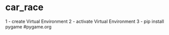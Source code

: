 # car_race

1 - create Virtual Environment
2 - activate Virtual Environment
3 - pip install pygame
#pygame.org
